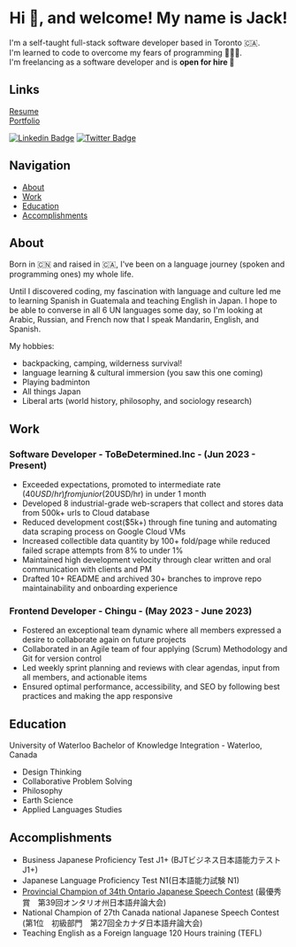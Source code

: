 <h1 align="center">Hi 👋, and welcome! My name is Jack!</h1>

I'm a self-taught full-stack software developer based in Toronto 🇨🇦. </br>
I'm learned to code to overcome my fears of programming 👨🏻‍💻. </br>
I'm freelancing as a software developer and is <strong> open for hire 🤝 </strong> </br>

## Links
[Resume](https://github.com/jackli921/Portfolio-Site/blob/9cb5f75a2b7995d6bd89c4a8f9ed08d91e28ebec/Resume_Run%20Qi%20(Jack)%20Li_Software%20Developer.pdf) </br> 
[Portfolio](https://jack-codes.netlify.app/)

[![Linkedin Badge](https://img.shields.io/badge/LinkedIn-blue?style=flat&logo=linkedin&labelColor=blue&link=https://www.linkedin.com/in/jackli0707/)](https://www.linkedin.com/in/jackli0707/)
[![Twitter Badge](https://img.shields.io/badge/-Twitter-1ca0f1?style=flat&labelColor=1ca0f1&logo=twitter&logoColor=white&link=https://https://twitter.com/li_jack0707)](https://twitter.com/li_jack0707) 

## Navigation
- [About](#about)
- [Work](#work)
- [Education](#education)
- [Accomplishments](#Accomplishments)


## About
Born in 🇨🇳 and raised in 🇨🇦, I've been on a language journey (spoken and programming ones) my whole life. </br>

Until I discovered coding, my fascination with language and culture led me to learning Spanish in Guatemala and teaching English in Japan.
I hope to be able to converse in all 6 UN languages some day, so I'm looking at Arabic, Russian, and French now that I speak Mandarin, English, and Spanish. 

My hobbies:
- backpacking, camping, wilderness survival!
- language learning & cultural immersion (you saw this one coming)
- Playing badminton
- All things Japan
- Liberal arts (world history, philosophy, and sociology research)

## Work 

### Software Developer - ToBeDetermined.Inc - (Jun 2023 - Present) 
- Exceeded expectations, promoted to intermediate rate ($40USD/hr) from junior ($20USD/hr) in under 1 month
- Developed 8 industrial-grade web-scrapers that collect and stores data from 500k+ urls to Cloud database
- Reduced development cost($5k+) through fine tuning and automating data scraping process on Google Cloud VMs
- Increased collectible data quantity by 100+ fold/page while reduced failed scrape attempts from 8% to under 1%
- Maintained high development velocity through clear written and oral communication with clients and PM
- Drafted 10+ README and archived 30+ branches to improve repo maintainability and onboarding experience

### Frontend Developer - Chingu - (May 2023 - June 2023)
- Fostered an exceptional team dynamic where all members expressed a desire to collaborate again on future projects
- Collaborated in an Agile team of four applying (Scrum) Methodology and Git for version control
- Led weekly sprint planning and reviews with clear agendas, input from all members, and actionable items
- Ensured optimal performance, accessibility, and SEO by following best practices and making the app responsive

## Education 
University of Waterloo
Bachelor of Knowledge Integration - Waterloo, Canada
- Design Thinking
- Collaborative Problem Solving
- Philosophy
- Earth Science
- Applied Languages Studies

## Accomplishments
- Business Japanese Proficiency Test J1+ (BJTビジネス日本語能力テスト J1+)
- Japanese Language Proficiency Test N1(日本語能力試験 N1)
- [Provincial Champion of 34th Ontario Japanese Speech Contest](https://www.youtube.com/watch?v=tGrz8yKtzIw&list=PLHWuZ9otK00L59a0i8ZrWc8PzMDNEd47G) (最優秀賞　第39回オンタリオ州日本語弁論大会)
- National Champion of 27th Canada national Japanese Speech Contest (第1位　初級部門　第27回全カナダ日本語弁論大会)
- Teaching English as a Foreign language 120 Hours training (TEFL) 

